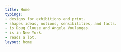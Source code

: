 ```yaml
---
title: Home
typings:
- designs for exhibitions and print.
- shapes ideas, notions, sensibilities, and facts.
- is Doug Clouse and Angela Voulangas.
- is in New York.
- reads a lot.
layout: home
---
```

